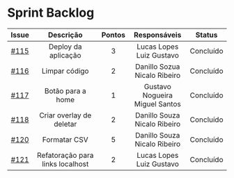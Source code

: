# Sprint Backlog
|Issue|Descrição|Pontos|Responsáveis|Status|
|:---:|:---:|:---:|:---:|:---:|
|[#115](https://github.com/fga-eps-mds/2019.2-Questmark/issues/115)|Deploy da aplicação|3|Lucas Lopes<br>Luiz Gustavo|Concluído|
|[#116](https://github.com/fga-eps-mds/2019.2-Questmark/issues/116)|Limpar código|2|Danillo Sozua<br>Nicalo Ribeiro|Concluído|
|[#117](https://github.com/fga-eps-mds/2019.2-Questmark/issues/117)|Botão para a home|1|Gustavo Nogueira<br>Miguel Santos|Concluído|
|[#118](https://github.com/fga-eps-mds/2019.2-Questmark/issues/118)|Criar overlay de deletar|2|Danillo Souza<br>Nicalo Ribeiro|Concluído|
|[#120](https://github.com/fga-eps-mds/2019.2-Questmark/issues/120)|Formatar CSV|5|Danillo Souza<br>Nicalo Ribeiro|Concluído|
|[#121](https://github.com/fga-eps-mds/2019.2-Questmark/issues/121)|Refatoração para links localhost|2|Lucas Lopes<br>Luiz Gustavo|Concluído|
